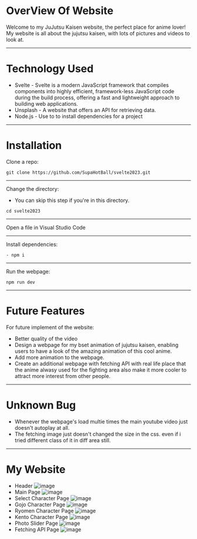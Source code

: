 # OverView Of Website
Welcome to my JuJutsu Kaisen website, the perfect place for anime lover! My website is all about the jujutsu kaisen, with lots of pictures and videos to look at. 
- - - -
# Technology Used
- Svelte - Svelte is a modern JavaScript framework that compiles components into highly efficient, framework-less JavaScript code during the build process, offering a fast and lightweight approach to building web applications.
- Unsplash - A website that offers an API for retrieving data.
- Node.js - Use to to install dependencies for a project
- - - -
# Installation
Clone a repo:
```
git clone https://github.com/SupaHotBall/svelte2023.git
```
- - - -
Change the directory:
- You can skip this step if you're in this directory.
```
cd svelte2023
```
- - - -
Open a file in Visual Studio Code
- - - -
Install dependencies:
```
- npm i
```
- - - -
Run the webpage:
```
npm run dev
```
- - - -
# Future Features
For future implement of the website:
- Better quality of the video
- Design a webpage for my bset animation of jujutsu kaisen, enabling users to have a look of the amazing animation of this cool anime.
- Add more animation to the webpage.
- Create an additional webpage with fetching API with real life place that the anime alwasy used for the fighting area also make it more cooler to attract more interest from other people.
- - - -
# Unknown Bug
- Whenever the webpage's load multie times the main youtube video just doesn't autoplay at all.
- The fetching image just doesn't changed the size in the css. even if i tried different class of it in diff area still.
- - - -
# My Website
- Header
![image](https://github.com/SupaHotBall/svelte2023/assets/131924656/9fd1f2b5-8e2b-4841-b8a3-1ecba58cb642)
- Main Page
![image](https://github.com/SupaHotBall/svelte2023/assets/131924656/bd040ab7-3070-435b-b786-ed20c002df4e)
- Select Character Page
![image](https://github.com/SupaHotBall/svelte2023/assets/131924656/56734684-4bc3-4e6c-8786-bc3ccd6bf1ff)
- Gojo Character Page
![image](https://github.com/SupaHotBall/svelte2023/assets/131924656/a33f3a4f-43d9-486e-a9d6-1fc5dd83c5f1)
- Ryomen Character Page
![image](https://github.com/SupaHotBall/svelte2023/assets/131924656/f07eeb90-1380-4a82-a4e5-d507f3cb8cb2)
- Kento Character Page
![image](https://github.com/SupaHotBall/svelte2023/assets/131924656/6e164fc4-64f0-4a0e-82a6-be6c43ce780f)
- Photo Slider Page
![image](https://github.com/SupaHotBall/svelte2023/assets/131924656/ff9ee28c-8a84-44c8-955d-5ac8e9319bdd)
- Fetching API Page
![image](https://github.com/SupaHotBall/svelte2023/assets/131924656/6b79c557-0c00-4338-a60a-5c9db07c286f)




 
 

